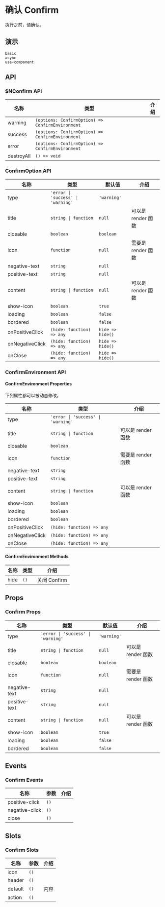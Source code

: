 # 确认 Confirm
执行之前，请确认。

## 演示
```demo
basic
async
use-component
```
## API
### $NConfirm API
|名称|类型|介绍|
|-|-|-|
|warning|`(options: ConfirmOption) => ConfirmEnvironment`||
|success|`(options: ConfirmOption) => ConfirmEnvironment`||
|error|`(options: ConfirmOption) => ConfirmEnvironment`||
|destroyAll|`() => void`||

### ConfirmOption API
|名称|类型|默认值|介绍|
|-|-|-|-|
|type|`'error \| 'success' \| 'warning'`|`'warning'`||
|title|`string \| function`|`null`|可以是 render 函数|
|closable|`boolean`|`boolean`||
|icon|`function`|`null`|需要是 render 函数|
|negative-text|`string`|`null`||
|positive-text|`string`|`null`||
|content|`string \| function`|`null`|可以是 render 函数|
|show-icon|`boolean`|`true`||
|loading|`boolean`|`false`||
|bordered|`boolean`|`false`||
|onPositiveClick|`(hide: function) => any`|`hide => hide()`||
|onNegativeClick|`(hide: function) => any`|`hide => hide()`|
|onClose|`(hide: function) => any`|`hide => hide()`||

### ConfirmEnvironment API
#### ConfirmEnvironment Properties
下列属性都可以被动态修改。

|名称|类型|介绍|
|-|-|-|
|type|`'error \| 'success' \| 'warning'`||
|title|`string \| function`|可以是 render 函数|
|closable|`boolean`||
|icon|`function`|需要是 render 函数|
|negative-text|`string`||
|positive-text|`string`||
|content|`string \| function`|可以是 render 函数|
|show-icon|`boolean`||
|loading|`boolean`||
|bordered|`boolean`||
|onPositiveClick|`(hide: function) => any`||
|onNegativeClick|`(hide: function) => any`||
|onClose|`(hide: function) => any`||

#### ConfirmEnvironment Methods
|名称|类型|介绍|
|-|-|-|
|hide|`()`|关闭 Confirm|

## Props
### Confirm Props
|名称|类型|默认值|介绍|
|-|-|-|-|
|type|`'error \| 'success' \| 'warning'`|`'warning'`||
|title|`string \| function`|`null`|可以是 render 函数|
|closable|`boolean`|`boolean`||
|icon|`function`|`null`|需要是 render 函数|
|negative-text|`string`|`null`||
|positive-text|`string`|`null`||
|content|`string \| function`|`null`|可以是 render 函数|
|show-icon|`boolean`|`true`||
|loading|`boolean`|`false`||
|bordered|`boolean`|`false`||

## Events
### Confirm Events
|名称|参数|介绍|
|-|-|-|
|positive-click|`()`||
|negative-click|`()`||
|close|`()`||

## Slots
### Confirm Slots
|名称|参数|介绍|
|-|-|-|
|icon|`()`||
|header|`()`||
|default|`()`|内容|
|action|`()`||


